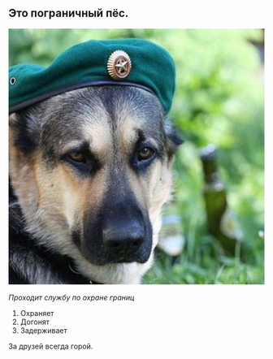 ## Это пограничный пёс.

![Пёс](dog.jpg)

_Проходит службу по охране границ_

1. Охраняет
2. Догонят
3. Задерживает

За друзей всегда горой.

